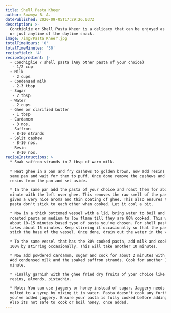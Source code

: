 ```yaml
---
title: Shell Pasta Kheer
author: Sowmya B. A.
datePublished: 2020-09-05T17:29:26.037Z
description: >-
  Conchiglie or Shell Pasta Kheer is a delicacy that can be enjoyed as a dessert
  or just anytime of the daytime snack.
image: /img/Pasta Kheer.jpg
totalTimeHours: '0'
totalTimeMinutes: '30'
recipeYield: '4'
recipeIngredient: |-
  - Conchiglie / shell pasta (Any other pasta of your choice)
   - 1/2 cup
  - Milk
   - 2 cups
  - Condensed milk
   - 2-3 tbsp
  - Sugar
   - 2 tbsp
  - Water
   - 2 cups
  - Ghee or clarified butter
   - 1 tbsp
  - Cardamom
   - 3 nos.
  - Saffron
   - 8-10 strands
  - Split cashew
   - 8-10 nos.
  - Resin
   - 8-10 nos.
recipeInstructions: >
  * Soak saffron strands in 2 tbsp of warm milk.

  * Heat ghee in a pan and fry cashews to golden brown, now add resins to the
  same pan and wait for them to puff. Once done remove the cashews and the
  resins from the pan and set aside.

  * In the same pan add the pasta of your choice and roast them for about a
  minute with the left over ghee. This removes the raw smell of the pasta and
  gives a very nice aroma and thin coating of ghee. This also ensures that the
  pasta don't stick to each other when cooked. Let it cool a bit.

  * Now in a thick bottomed vessel with a lid, bring water to boil and cook the
  roasted pasta on medium to low flame till they are 80% cooked. This will take
  about 10-15 minutes based type of pasta you've chosen. For shell pasta it
  takes about 15 minutes. Keep stirring it occasionally so that the pasta don't
  stick the base of the vessel. Once done, drain out the water in the vessel.

  * To the same vessel that has the 80% cooked pasta, add milk and cook it to
  100% by stirring occasionally. This will take another 10 minutes.

  * Now add powdered cardamom, sugar and cook for about 2 minutes with stirring.
  Add condensed milk and the soaked saffron strands. Cook for another 1 more
  minute.

  * Finally garnish with the ghee fried dry fruits of your choice like cashew,
  resins, almonds, pistachio.

  * Note: You can use jaggery or honey instead of sugar. Jaggery needs to be
  melted to a syrup by mixing it in water. Pasta doesn't cook any further once
  you've added jaggery. Ensure your pasta is fully cooked before adding jaggery.
  Also its not safe to cook or boil honey, once added.
---
```



